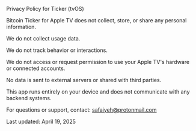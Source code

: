 Privacy Policy for Ticker (tvOS)

Bitcoin Ticker for Apple TV does not collect, store, or share any personal information.

We do not collect usage data.

We do not track behavior or interactions.

We do not access or request permission to use your Apple TV's hardware or connected accounts.

No data is sent to external servers or shared with third parties.

This app runs entirely on your device and does not communicate with any backend systems.

For questions or support, contact: safaiyeh@protonmail.com

Last updated: April 19, 2025
